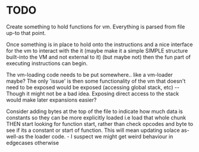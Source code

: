 # TODO

Create something to hold functions for vm. Everything is parsed from file up-to that point. 

Once something is in place to hold onto the instructions and a nice interface for the vm to interact
with the it (maybe make it a simple SIMPLE structure built-into the VM and not external to it) (but maybe not) then the fun part of executing instructions can begin.

The vm-loading code needs to be put somewhere.. like a vm-loader maybe? The only 'issue' is then some functionality of the vm that doesn't need to be exposed would be exposed (accessing global stack, etc)
--Though it might not be a bad idea. Exposing direct access to the stack would make later expansions easier?

Consider adding bytes at the top of the file to indicate how much data is constants so they can
be more explicitly loaded i.e load that whole chunk THEN start looking for function start, rather than
check opcodes and byte to see if its a constant or start of function. This will mean updating solace as-well-as the loader code. - I suspect we might get weird behaviour in edgecases otherwise